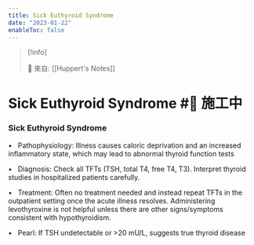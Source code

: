 ```yaml
---
title: Sick Euthyroid Syndrome
date: "2023-01-22"
enableToc: false
---
```


> [!info]
>
> 🌱 來自: [[Huppert's Notes]]

# Sick Euthyroid Syndrome #🚧 施工中

### Sick Euthyroid Syndrome

•   Pathophysiology: Illness causes caloric deprivation and an increased inflammatory state, which may lead to abnormal thyroid function tests

•   Diagnosis: Check all TFTs (TSH, total T4, free T4, T3). Interpret thyroid studies in hospitalized patients carefully.

•   Treatment: Often no treatment needed and instead repeat TFTs in the outpatient setting once the acute illness resolves. Administering levothyroxine is not helpful unless there are other signs/symptoms consistent with hypothyroidism.

•   Pearl: If TSH undetectable or >20 mU/L, suggests true thyroid disease

